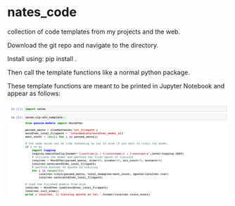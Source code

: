 # nates_code
collection of code templates from my projects and the web.

Download the git repo and navigate to the directory.

Install using: pip install .

Then call the template functions like a normal python package.

These template functions are meant to be printed in Jupyter Notebook and appear as follows:

![](examples/example_usage.png?raw=true)
